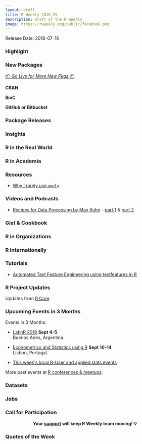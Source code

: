 ```yaml
---
layout: draft
title: R Weekly 2018-29
description: Draft of the R Weekly
image: https://rweekly.org/public/facebook.png
---
```


Release Date: 2018-07-16

###  Highlight




###  New Packages

<p class="added-hostname"><a href="https://rweekly.org/live" target="_blank" class="externalLink">📦 <i>Go Live for More New Pkgs</i> 📦</a></p>

**CRAN**



**BioC**


**GitHub or Bitbucket**



### Package Releases



### Insights



### R in the Real World



###  R in Academia



###  Resources

+ [Why I rarely use `apply`](https://privefl.github.io/blog/why-i-rarely-use-apply/)



###  Videos and Podcasts

+ [Recipes for Data Processing by Max Kuhn](https://www.youtube.com/watch?v=JacpQdj1Vfc) - [part 1](https://www.youtube.com/watch?v=JacpQdj1Vfc) & [part 2](https://www.youtube.com/watch?v=ss-pIcwOUFo)

### Gist & Cookbook




###  R in Organizations



### R Internationally



###  Tutorials

+ [Automated Text Feature Engineering using textfeatures in R](https://datascienceplus.com/automated-text-feature-engineering-using-textfeatures-in-r/)




<!--<div class="post-more-begin"></div><div class="post-more-end"></div>-->

###  R Project Updates

Updates from [R Core](http://developer.r-project.org/blosxom.cgi/R-devel/NEWS):




###  Upcoming Events in 3 Months

Events in 3 Months:

+ [LatinR 2018](http://latin-r.com/) **Sept 4-5** <br />
Buenos Aires, Argentina.

+ [Econometrics and Statistics using R](http://gades-training.com/en/cursos/Econometrics-and-Statistics-Using-R) **Sept 10-14** <br />
Lisbon, Portugal.

+ [This week's local R-User and applied stats events](https://community.rstudio.com/c/irl)

More past events at [R conferences & meetups](https://conf.rweekly.org).

### Datasets




### Jobs




###  Call for Participation



<p class="hide-support added-hostname support-rweekly" style="text-align: center;font-weight: bold;">Your <a class="non-visited externalLink" href="https://www.patreon.com/rweekly" onclick="pas(this)">support</a> will keep R Weekly team moving! 💡</p>

###  Quotes of the Week

